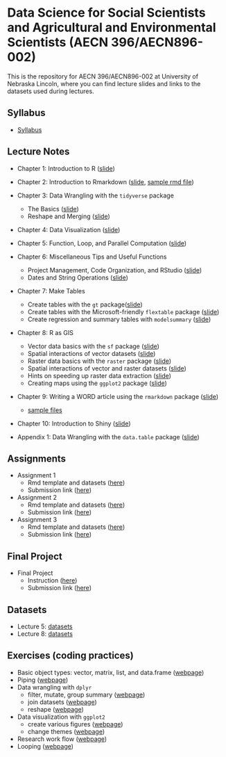
# Data Science for Social Scientists and Agricultural and Environmental Scientists (AECN 396/AECN896-002)

This is the repository for AECN 396/AECN896-002 at University of Nebraska Lincoln, where you can find lecture slides and links to the datasets used during lectures.

## Syllabus

+ [Syllabus](https://tmieno2.github.io/AECN-Data-Science-R/Syllabus/2023/syllabus_2023.pdf)

## Lecture Notes

+ Chapter 1: Introduction to R ([slide](https://tmieno2.github.io/AECN-Data-Science-R/Chapter-1-Introduction/Introduction.html))
+ Chapter 2: Introduction to Rmarkdown ([slide](https://tmieno2.github.io/AECN-Data-Science-R/Chapter-2-Rmarkdown/Rmarkdown_x.html), [sample rmd file](https://tmieno2.github.io/AECN-Data-Science-R/Chapter-2-Rmarkdown/sample_rmd.Rmd))
+ Chapter 3: Data Wrangling with the `tidyverse` package 
  - The Basics ([slide](https://tmieno2.github.io/AECN-Data-Science-R/Chapter-3-DataWrangling/data_wrangling_basics_x.html))
  - Reshape and Merging ([slide](https://tmieno2.github.io/AECN-Data-Science-R/Chapter-3-DataWrangling/data_wrangling_reshape_merge_x.html))
+ Chapter 4: Data Visualization ([slide](https://tmieno2.github.io/AECN-Data-Science-R/Chapter-4-DataVisualization/data_visualization_x.html))
+ Chapter 5: Function, Loop, and Parallel Computation ([slide](https://tmieno2.github.io/AECN-Data-Science-R/Chapter-5-Functions-Loop-Parallel/function_loop_parallel_x.html))
+ Chapter 6: Miscellaneous Tips and Useful Functions
    * Project Management, Code Organization, and RStudio  ([slide](https://tmieno2.github.io/AECN-Data-Science-R/Chapter-6-HowCodeProject/code_project_RStudio_x.html))
    * Dates and String Operations  ([slide](https://tmieno2.github.io/AECN-Data-Science-R/Chapter-6-Miscellaneous/misc_x.html))
+ Chapter 7: Make Tables 
    * Create tables with the `gt` package([slide](https://tmieno2.github.io/AECN-Data-Science-R/Chapter-7-MakeTable_gt/make_table_gt_x.html))
    * Create tables with the Microsoft-friendly `flextable` package ([slide](https://tmieno2.github.io/AECN-Data-Science-R/Chapter-7-MakeTable_flextable/make_table_flextable_x.html))
    * Create regression and summary tables with `modelsummary` ([slide](https://tmieno2.github.io/AECN-Data-Science-R/Chapter-7-MakeTable_modelsummary/modelsummary_x.html))
+ Chapter 8: R as GIS
    * Vector data basics with the `sf` package ([slide](https://tmieno2.github.io/AECN-Data-Science-R/Chapter-8-SpatialData/r_as_GIS_vector_basics_x.html))
    * Spatial interactions of vector datasets ([slide](https://tmieno2.github.io/AECN-Data-Science-R/Chapter-8-SpatialData/r_as_GIS_vector_interaction_x.html))
    * Raster data basics with the `raster` package ([slide](https://tmieno2.github.io/AECN-Data-Science-R/Chapter-8-SpatialData/r_as_GIS_raster_basics_x.html))
    * Spatial interactions of vector and raster datasets ([slide](https://tmieno2.github.io/AECN-Data-Science-R/Chapter-8-SpatialData/r_as_GIS_vector_raster_interaction_x.html))
    * Hints on speeding up raster data extraction ([slide](https://tmieno2.github.io/AECN-Data-Science-R/Chapter-8-SpatialData/r_as_GIS_speed_x.html))
    * Creating maps using the `ggplot2` package ([slide](https://tmieno2.github.io/AECN-Data-Science-R/Chapter-8-SpatialData/r_as_GIS_map_x.html))
+ Chapter 9: Writing a WORD article using the `rmarkdown` package ([slide](https://tmieno2.github.io/AECN-Data-Science-R/Chapter-9-WritingArticle/write_article_with_rmd_x.html))
    * [sample files](https://www.dropbox.com/sh/7dccenk0f03v7sq/AADTO0UpSjuD4y3T4KDyTQgia?dl=0)

+ Chapter 10: Introduction to Shiny ([slide](https://tmieno2.github.io/AECN-Data-Science-R/Chapter-10-Shiny/shiny_x.html))

+ Appendix 1: Data Wrangling with the `data.table` package ([slide](https://tmieno2.github.io/AECN-Data-Science-R/data.table/data.table_x.html))

## Assignments

+ Assignment 1
    * Rmd template and datasets ([here](https://www.dropbox.com/sh/3zmqx3n5flazmbx/AABTkPt1U0enh1wDkysDFXZYa?dl=0))
    * Submission link ([here](https://www.dropbox.com/request/RJ72YQjh4XZ4ZrcbPbaw))
+ Assignment 2
    * Rmd template and datasets ([here](https://www.dropbox.com/sh/1r5k6p5vcdlk5dx/AAAZxa9e427cXaz1Jw6sE8nNa?dl=0))
    * Submission link ([here](https://www.dropbox.com/request/4kpFrPyezSheeIyA5PXo))
+ Assignment 3
    * Rmd template and datasets ([here](https://www.dropbox.com/scl/fo/p27sphr6ies6u55313ipb/h?rlkey=20rsdjlshz8cz0k96qpcmcf2g&dl=0))
    * Submission link ([here](https://www.dropbox.com/request/kqNUZ347GNoTW3MZXAvn))

## Final Project

+ Final Project 
    * Instruction ([here](https://tmieno2.github.io/AECN-Data-Science-R/FinalProject/final_project_x.html))
    * Submission link ([here](https://www.dropbox.com/request/4rH7feLQSlJkoJBlNJy3))

## Datasets

+ Lecture 5: [datasets](https://www.dropbox.com/sh/tonqm6wiu72t5m7/AABZEwq2UZlq0s4RxZLKzq3Ya?dl=0)
+ Lecture 8: [datasets](https://www.dropbox.com/sh/mn7yk7baru0pm4e/AADDfjIHcWpxACamPh3NVGI4a?dl=0)

## Exercises (coding practices)

+ Basic object types: vector, matrix, list, and data.frame ([webpage](https://tmieno2.github.io/AECN-Data-Science-R/Exercises/basic_objects_creation_extraction.html))
+ Piping ([webpage](https://tmieno2.github.io/AECN-Data-Science-R/Exercises/piping.html))
+ Data wrangling with `dplyr`
  + filter, mutate, group summary ([webpage](https://tmieno2.github.io/AECN-Data-Science-R/Exercises/data_wrangling_dplyr.html))
  + join datasets ([webpage](https://tmieno2.github.io/AECN-Data-Science-R/Exercises/data_merging.html))
  + reshape ([webpage](https://tmieno2.github.io/AECN-Data-Science-R/Exercises/reshape.html))
+ Data visualization with `ggplot2` 
  + create various figures ([webpage](https://tmieno2.github.io/AECN-Data-Science-R/Exercises/ggplot2.html))
  + change themes ([webpage](https://tmieno2.github.io/AECN-Data-Science-R/Exercises/practice_theme.html))
+ Research work flow ([webpage](https://tmieno2.github.io/AECN-Data-Science-R/Exercises/research_work_flow.html))
+ Looping ([webpage](https://tmieno2.github.io/AECN-Data-Science-R/Exercises/looping.html))
